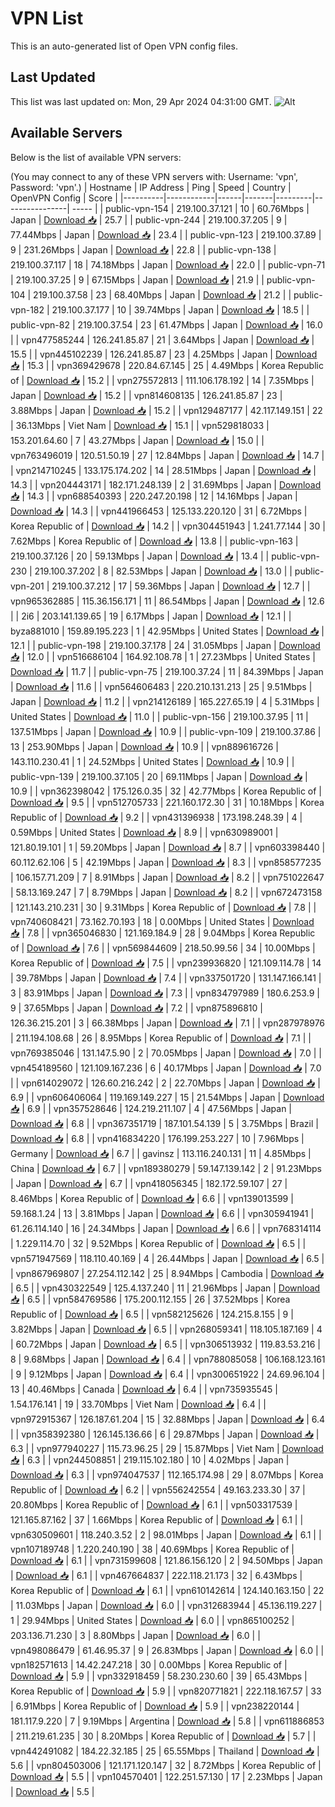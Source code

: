 # VPN List

This is an auto-generated list of Open VPN config files.

## Last Updated

This list was last updated on: Mon, 29 Apr 2024 04:31:00 GMT.
![Alt](https://repobeats.axiom.co/api/embed/186b98318ef1479477931607c1ad7d823f12451f.svg "Repobeats analytics image")

## Available Servers

Below is the list of available VPN servers:

(You may connect to any of these VPN servers with: Username: 'vpn', Password: 'vpn'.)
| Hostname | IP Address | Ping | Speed | Country | OpenVPN Config | Score |
|----------|------------|------|-------|---------|----------------| ----- |
| public-vpn-154 | 219.100.37.121 | 10 | 60.76Mbps | Japan | [Download 📥](./configs/server_0_JP.ovpn) | 25.7 |
| public-vpn-244 | 219.100.37.205 | 9 | 77.44Mbps | Japan | [Download 📥](./configs/server_1_JP.ovpn) | 23.4 |
| public-vpn-123 | 219.100.37.89 | 9 | 231.26Mbps | Japan | [Download 📥](./configs/server_2_JP.ovpn) | 22.8 |
| public-vpn-138 | 219.100.37.117 | 18 | 74.18Mbps | Japan | [Download 📥](./configs/server_3_JP.ovpn) | 22.0 |
| public-vpn-71 | 219.100.37.25 | 9 | 67.15Mbps | Japan | [Download 📥](./configs/server_4_JP.ovpn) | 21.9 |
| public-vpn-104 | 219.100.37.58 | 23 | 68.40Mbps | Japan | [Download 📥](./configs/server_5_JP.ovpn) | 21.2 |
| public-vpn-182 | 219.100.37.177 | 10 | 39.74Mbps | Japan | [Download 📥](./configs/server_6_JP.ovpn) | 18.5 |
| public-vpn-82 | 219.100.37.54 | 23 | 61.47Mbps | Japan | [Download 📥](./configs/server_7_JP.ovpn) | 16.0 |
| vpn477585244 | 126.241.85.87 | 21 | 3.64Mbps | Japan | [Download 📥](./configs/server_8_JP.ovpn) | 15.5 |
| vpn445102239 | 126.241.85.87 | 23 | 4.25Mbps | Japan | [Download 📥](./configs/server_9_JP.ovpn) | 15.3 |
| vpn369429678 | 220.84.67.145 | 25 | 4.49Mbps | Korea Republic of | [Download 📥](./configs/server_10_KR.ovpn) | 15.2 |
| vpn275572813 | 111.106.178.192 | 14 | 7.35Mbps | Japan | [Download 📥](./configs/server_11_JP.ovpn) | 15.2 |
| vpn814608135 | 126.241.85.87 | 23 | 3.88Mbps | Japan | [Download 📥](./configs/server_12_JP.ovpn) | 15.2 |
| vpn129487177 | 42.117.149.151 | 22 | 36.13Mbps | Viet Nam | [Download 📥](./configs/server_13_VN.ovpn) | 15.1 |
| vpn529818033 | 153.201.64.60 | 7 | 43.27Mbps | Japan | [Download 📥](./configs/server_14_JP.ovpn) | 15.0 |
| vpn763496019 | 120.51.50.19 | 27 | 12.84Mbps | Japan | [Download 📥](./configs/server_15_JP.ovpn) | 14.7 |
| vpn214710245 | 133.175.174.202 | 14 | 28.51Mbps | Japan | [Download 📥](./configs/server_16_JP.ovpn) | 14.3 |
| vpn204443171 | 182.171.248.139 | 2 | 31.69Mbps | Japan | [Download 📥](./configs/server_17_JP.ovpn) | 14.3 |
| vpn688540393 | 220.247.20.198 | 12 | 14.16Mbps | Japan | [Download 📥](./configs/server_18_JP.ovpn) | 14.3 |
| vpn441966453 | 125.133.220.120 | 31 | 6.72Mbps | Korea Republic of | [Download 📥](./configs/server_19_KR.ovpn) | 14.2 |
| vpn304451943 | 1.241.77.144 | 30 | 7.62Mbps | Korea Republic of | [Download 📥](./configs/server_20_KR.ovpn) | 13.8 |
| public-vpn-163 | 219.100.37.126 | 20 | 59.13Mbps | Japan | [Download 📥](./configs/server_21_JP.ovpn) | 13.4 |
| public-vpn-230 | 219.100.37.202 | 8 | 82.53Mbps | Japan | [Download 📥](./configs/server_22_JP.ovpn) | 13.0 |
| public-vpn-201 | 219.100.37.212 | 17 | 59.36Mbps | Japan | [Download 📥](./configs/server_23_JP.ovpn) | 12.7 |
| vpn965362885 | 115.36.156.171 | 11 | 86.54Mbps | Japan | [Download 📥](./configs/server_24_JP.ovpn) | 12.6 |
| 2i6 | 203.141.139.65 | 19 | 6.17Mbps | Japan | [Download 📥](./configs/server_25_JP.ovpn) | 12.1 |
| byza881010 | 159.89.195.223 | 1 | 42.95Mbps | United States | [Download 📥](./configs/server_26_US.ovpn) | 12.1 |
| public-vpn-198 | 219.100.37.178 | 24 | 31.05Mbps | Japan | [Download 📥](./configs/server_27_JP.ovpn) | 12.0 |
| vpn516686104 | 164.92.108.78 | 1 | 27.23Mbps | United States | [Download 📥](./configs/server_28_US.ovpn) | 11.7 |
| public-vpn-75 | 219.100.37.24 | 11 | 84.39Mbps | Japan | [Download 📥](./configs/server_29_JP.ovpn) | 11.6 |
| vpn564606483 | 220.210.131.213 | 25 | 9.51Mbps | Japan | [Download 📥](./configs/server_30_JP.ovpn) | 11.2 |
| vpn214126189 | 165.227.65.19 | 4 | 5.31Mbps | United States | [Download 📥](./configs/server_31_US.ovpn) | 11.0 |
| public-vpn-156 | 219.100.37.95 | 11 | 137.51Mbps | Japan | [Download 📥](./configs/server_32_JP.ovpn) | 10.9 |
| public-vpn-109 | 219.100.37.86 | 13 | 253.90Mbps | Japan | [Download 📥](./configs/server_33_JP.ovpn) | 10.9 |
| vpn889616726 | 143.110.230.41 | 1 | 24.52Mbps | United States | [Download 📥](./configs/server_34_US.ovpn) | 10.9 |
| public-vpn-139 | 219.100.37.105 | 20 | 69.11Mbps | Japan | [Download 📥](./configs/server_35_JP.ovpn) | 10.9 |
| vpn362398042 | 175.126.0.35 | 32 | 42.77Mbps | Korea Republic of | [Download 📥](./configs/server_36_KR.ovpn) | 9.5 |
| vpn512705733 | 221.160.172.30 | 31 | 10.18Mbps | Korea Republic of | [Download 📥](./configs/server_37_KR.ovpn) | 9.2 |
| vpn431396938 | 173.198.248.39 | 4 | 0.59Mbps | United States | [Download 📥](./configs/server_38_US.ovpn) | 8.9 |
| vpn630989001 | 121.80.19.101 | 1 | 59.20Mbps | Japan | [Download 📥](./configs/server_39_JP.ovpn) | 8.7 |
| vpn603398440 | 60.112.62.106 | 5 | 42.19Mbps | Japan | [Download 📥](./configs/server_40_JP.ovpn) | 8.3 |
| vpn858577235 | 106.157.71.209 | 7 | 8.91Mbps | Japan | [Download 📥](./configs/server_41_JP.ovpn) | 8.2 |
| vpn751022647 | 58.13.169.247 | 7 | 8.79Mbps | Japan | [Download 📥](./configs/server_42_JP.ovpn) | 8.2 |
| vpn672473158 | 121.143.210.231 | 30 | 9.31Mbps | Korea Republic of | [Download 📥](./configs/server_43_KR.ovpn) | 7.8 |
| vpn740608421 | 73.162.70.193 | 18 | 0.00Mbps | United States | [Download 📥](./configs/server_44_US.ovpn) | 7.8 |
| vpn365046830 | 121.169.184.9 | 28 | 9.04Mbps | Korea Republic of | [Download 📥](./configs/server_45_KR.ovpn) | 7.6 |
| vpn569844609 | 218.50.99.56 | 34 | 10.00Mbps | Korea Republic of | [Download 📥](./configs/server_46_KR.ovpn) | 7.5 |
| vpn239936820 | 121.109.114.78 | 14 | 39.78Mbps | Japan | [Download 📥](./configs/server_47_JP.ovpn) | 7.4 |
| vpn337501720 | 131.147.166.141 | 3 | 83.91Mbps | Japan | [Download 📥](./configs/server_48_JP.ovpn) | 7.3 |
| vpn834797989 | 180.6.253.9 | 9 | 37.65Mbps | Japan | [Download 📥](./configs/server_49_JP.ovpn) | 7.2 |
| vpn875896810 | 126.36.215.201 | 3 | 66.38Mbps | Japan | [Download 📥](./configs/server_50_JP.ovpn) | 7.1 |
| vpn287978976 | 211.194.108.68 | 26 | 8.95Mbps | Korea Republic of | [Download 📥](./configs/server_51_KR.ovpn) | 7.1 |
| vpn769385046 | 131.147.5.90 | 2 | 70.05Mbps | Japan | [Download 📥](./configs/server_52_JP.ovpn) | 7.0 |
| vpn454189560 | 121.109.167.236 | 6 | 40.17Mbps | Japan | [Download 📥](./configs/server_53_JP.ovpn) | 7.0 |
| vpn614029072 | 126.60.216.242 | 2 | 22.70Mbps | Japan | [Download 📥](./configs/server_54_JP.ovpn) | 6.9 |
| vpn606406064 | 119.169.149.227 | 15 | 21.54Mbps | Japan | [Download 📥](./configs/server_55_JP.ovpn) | 6.9 |
| vpn357528646 | 124.219.211.107 | 4 | 47.56Mbps | Japan | [Download 📥](./configs/server_56_JP.ovpn) | 6.8 |
| vpn367351719 | 187.101.54.139 | 5 | 3.75Mbps | Brazil | [Download 📥](./configs/server_57_BR.ovpn) | 6.8 |
| vpn416834220 | 176.199.253.227 | 10 | 7.96Mbps | Germany | [Download 📥](./configs/server_58_DE.ovpn) | 6.7 |
| gavinsz | 113.116.240.131 | 11 | 4.85Mbps | China | [Download 📥](./configs/server_59_CN.ovpn) | 6.7 |
| vpn189380279 | 59.147.139.142 | 2 | 91.23Mbps | Japan | [Download 📥](./configs/server_60_JP.ovpn) | 6.7 |
| vpn418056345 | 182.172.59.107 | 27 | 8.46Mbps | Korea Republic of | [Download 📥](./configs/server_61_KR.ovpn) | 6.6 |
| vpn139013599 | 59.168.1.24 | 13 | 3.81Mbps | Japan | [Download 📥](./configs/server_62_JP.ovpn) | 6.6 |
| vpn305941941 | 61.26.114.140 | 16 | 24.34Mbps | Japan | [Download 📥](./configs/server_63_JP.ovpn) | 6.6 |
| vpn768314114 | 1.229.114.70 | 32 | 9.52Mbps | Korea Republic of | [Download 📥](./configs/server_64_KR.ovpn) | 6.5 |
| vpn571947569 | 118.110.40.169 | 4 | 26.44Mbps | Japan | [Download 📥](./configs/server_65_JP.ovpn) | 6.5 |
| vpn867969807 | 27.254.112.142 | 25 | 8.94Mbps | Cambodia | [Download 📥](./configs/server_66_KH.ovpn) | 6.5 |
| vpn430322549 | 125.4.137.240 | 11 | 21.96Mbps | Japan | [Download 📥](./configs/server_67_JP.ovpn) | 6.5 |
| vpn584769586 | 175.200.112.155 | 26 | 37.52Mbps | Korea Republic of | [Download 📥](./configs/server_68_KR.ovpn) | 6.5 |
| vpn582125626 | 124.215.8.155 | 9 | 3.82Mbps | Japan | [Download 📥](./configs/server_69_JP.ovpn) | 6.5 |
| vpn268059341 | 118.105.187.169 | 4 | 60.72Mbps | Japan | [Download 📥](./configs/server_70_JP.ovpn) | 6.5 |
| vpn306513932 | 119.83.53.216 | 8 | 9.68Mbps | Japan | [Download 📥](./configs/server_71_JP.ovpn) | 6.4 |
| vpn788085058 | 106.168.123.161 | 9 | 9.12Mbps | Japan | [Download 📥](./configs/server_72_JP.ovpn) | 6.4 |
| vpn300651922 | 24.69.96.104 | 13 | 40.46Mbps | Canada | [Download 📥](./configs/server_73_CA.ovpn) | 6.4 |
| vpn735935545 | 1.54.176.141 | 19 | 33.70Mbps | Viet Nam | [Download 📥](./configs/server_74_VN.ovpn) | 6.4 |
| vpn972915367 | 126.187.61.204 | 15 | 32.88Mbps | Japan | [Download 📥](./configs/server_75_JP.ovpn) | 6.4 |
| vpn358392380 | 126.145.136.66 | 6 | 29.87Mbps | Japan | [Download 📥](./configs/server_76_JP.ovpn) | 6.3 |
| vpn977940227 | 115.73.96.25 | 29 | 15.87Mbps | Viet Nam | [Download 📥](./configs/server_77_VN.ovpn) | 6.3 |
| vpn244508851 | 219.115.102.180 | 10 | 4.02Mbps | Japan | [Download 📥](./configs/server_78_JP.ovpn) | 6.3 |
| vpn974047537 | 112.165.174.98 | 29 | 8.07Mbps | Korea Republic of | [Download 📥](./configs/server_79_KR.ovpn) | 6.2 |
| vpn556242554 | 49.163.233.30 | 37 | 20.80Mbps | Korea Republic of | [Download 📥](./configs/server_80_KR.ovpn) | 6.1 |
| vpn503317539 | 121.165.87.162 | 37 | 1.66Mbps | Korea Republic of | [Download 📥](./configs/server_81_KR.ovpn) | 6.1 |
| vpn630509601 | 118.240.3.52 | 2 | 98.01Mbps | Japan | [Download 📥](./configs/server_82_JP.ovpn) | 6.1 |
| vpn107189748 | 1.220.240.190 | 38 | 40.69Mbps | Korea Republic of | [Download 📥](./configs/server_83_KR.ovpn) | 6.1 |
| vpn731599608 | 121.86.156.120 | 2 | 94.50Mbps | Japan | [Download 📥](./configs/server_84_JP.ovpn) | 6.1 |
| vpn467664837 | 222.118.21.173 | 32 | 6.43Mbps | Korea Republic of | [Download 📥](./configs/server_85_KR.ovpn) | 6.1 |
| vpn610142614 | 124.140.163.150 | 22 | 11.03Mbps | Japan | [Download 📥](./configs/server_86_JP.ovpn) | 6.0 |
| vpn312683944 | 45.136.119.227 | 1 | 29.94Mbps | United States | [Download 📥](./configs/server_87_US.ovpn) | 6.0 |
| vpn865100252 | 203.136.71.230 | 3 | 8.80Mbps | Japan | [Download 📥](./configs/server_88_JP.ovpn) | 6.0 |
| vpn498086479 | 61.46.95.37 | 9 | 26.83Mbps | Japan | [Download 📥](./configs/server_89_JP.ovpn) | 6.0 |
| vpn182571613 | 14.42.247.218 | 30 | 0.00Mbps | Korea Republic of | [Download 📥](./configs/server_90_KR.ovpn) | 5.9 |
| vpn332918459 | 58.230.230.60 | 39 | 65.43Mbps | Korea Republic of | [Download 📥](./configs/server_91_KR.ovpn) | 5.9 |
| vpn820771821 | 222.118.167.57 | 33 | 6.91Mbps | Korea Republic of | [Download 📥](./configs/server_92_KR.ovpn) | 5.9 |
| vpn238220144 | 181.117.9.220 | 7 | 9.19Mbps | Argentina | [Download 📥](./configs/server_93_AR.ovpn) | 5.8 |
| vpn611886853 | 211.219.61.235 | 30 | 8.20Mbps | Korea Republic of | [Download 📥](./configs/server_94_KR.ovpn) | 5.7 |
| vpn442491082 | 184.22.32.185 | 25 | 65.55Mbps | Thailand | [Download 📥](./configs/server_95_TH.ovpn) | 5.6 |
| vpn804503006 | 121.171.120.147 | 32 | 8.72Mbps | Korea Republic of | [Download 📥](./configs/server_96_KR.ovpn) | 5.5 |
| vpn104570401 | 122.251.57.130 | 17 | 2.23Mbps | Japan | [Download 📥](./configs/server_97_JP.ovpn) | 5.5 |
